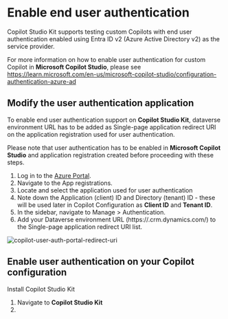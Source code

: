 # Enable end user authentication

Copilot Studio Kit supports testing custom Copilots with end user authentication enabled using Entra ID v2 (Azure Active Directory v2) as the service provider.

For more information on how to enable user authentication for custom Copilot in **Microsoft Copilot Studio**, please see https://learn.microsoft.com/en-us/microsoft-copilot-studio/configuration-authentication-azure-ad

## Modify the user authentication application

To enable end user authentication support on **Copilot Studio Kit**, dataverse environment URL has to be added as Single-page application redirect URI on the application registration used for user authentication.

Please note that user authentication has to be enabled in **Microsoft Copilot Studio** and application registration created before proceeding with these steps.

1. Log in to the [Azure Portal](https://portal.azure.com/).
1. Navigate to the App registrations.
1. Locate and select the application used for user authentication
1. Note down the Application (client) ID and Directory (tenant) ID - these will be used later in Copilot Configuration as **Client ID** and **Tenant ID**.
1. In the sidebar, navigate to Manage > Authentication.
1. Add your Dataverse environment URL (https://<hostname>.crm.dynamics.com/) to the Single-page application redirect URI list. 

<img alt="copilot-user-auth-portal-redirect-uri" src="https://github.com/user-attachments/assets/343c43eb-1b5f-4bd3-aae3-23d5dbaf81ae">

## Enable user authentication on your Copilot configuration

Install Copilot Studio Kit 

1. Navigate to **Copilot Studio Kit**
2. 
